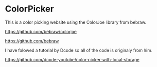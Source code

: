 # ColorPicker

This is a color picking website using the ColorJoe library from bebraw. 

https://github.com/bebraw/colorjoe

https://github.com/bebraw

I have folowed a tutorial by Dcode so all of the code is originaly from him. 

https://github.com/dcode-youtube/color-picker-with-local-storage
